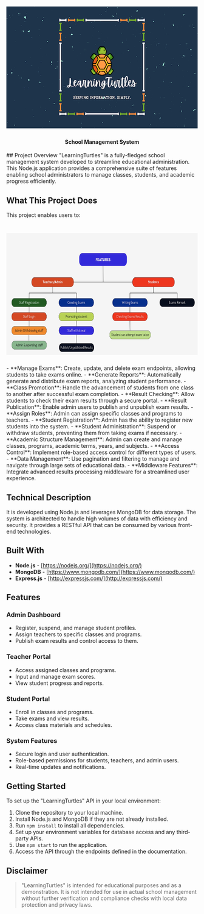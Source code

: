 <h1 align="center">
   <img src="https://github.com/sultanul-ovi/LearningTurtles/blob/master/images/banner.png"  width="640" height="320" />
</h1>

<h4 align="center">
School Management System
</h4>
## Project Overview
"LearningTurtles" is a fully-fledged school management system developed to streamline educational administration. This Node.js application provides a comprehensive suite of features enabling school administrators to manage classes, students, and academic progress efficiently.

## What This Project Does
This project enables users to:
<h1 align="center">
   <img src="https://github.com/sultanul-ovi/LearningTurtles/blob/master/images/overview.png"  width="640" height="320" />
</h1>
- **Manage Exams**: Create, update, and delete exam endpoints, allowing students to take exams online.
- **Generate Reports**: Automatically generate and distribute exam reports, analyzing student performance.
- **Class Promotion**: Handle the advancement of students from one class to another after successful exam completion.
- **Result Checking**: Allow students to check their exam results through a secure portal.
- **Result Publication**: Enable admin users to publish and unpublish exam results.
- **Assign Roles**: Admin can assign specific classes and programs to teachers.
- **Student Registration**: Admin has the ability to register new students into the system.
- **Student Administration**: Suspend or withdraw students, preventing them from taking exams if necessary.
- **Academic Structure Management**: Admin can create and manage classes, programs, academic terms, years, and subjects.
- **Access Control**: Implement role-based access control for different types of users.
- **Data Management**: Use pagination and filtering to manage and navigate through large sets of educational data.
- **Middleware Features**: Integrate advanced results processing middleware for a streamlined user experience.

## Technical Description
It is developed using Node.js and leverages MongoDB for data storage. The system is architected to handle high volumes of data with efficiency and security. It provides a RESTful API that can be consumed by various front-end technologies.

## Built With

* **Node.js** - [https://nodejs.org/](https://nodejs.org/)
* **MongoDB** - [https://www.mongodb.com/](https://www.mongodb.com/)
* **Express.js** - [http://expressjs.com/](http://expressjs.com/)

## Features

### Admin Dashboard
- Register, suspend, and manage student profiles.
- Assign teachers to specific classes and programs.
- Publish exam results and control access to them.

### Teacher Portal
- Access assigned classes and programs.
- Input and manage exam scores.
- View student progress and reports.

### Student Portal
- Enroll in classes and programs.
- Take exams and view results.
- Access class materials and schedules.

### System Features
- Secure login and user authentication.
- Role-based permissions for students, teachers, and admin users.
- Real-time updates and notifications.

## Getting Started

To set up the "LearningTurtles" API in your local environment:

1. Clone the repository to your local machine.
2. Install Node.js and MongoDB if they are not already installed.
3. Run `npm install` to install all dependencies.
4. Set up your environment variables for database access and any third-party APIs.
5. Use `npm start` to run the application.
6. Access the API through the endpoints defined in the documentation.


## Disclaimer

> "LearningTurtles" is intended for educational purposes and as a demonstration. It is not intended for use in actual school management without further verification and compliance checks with local data protection and privacy laws.
